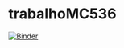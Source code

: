 # trabalhoMC536
[![Binder](https://mybinder.org/badge.svg)](https://mybinder.org/v2/gh/gtabchoury/trabalhoMC536/master)
